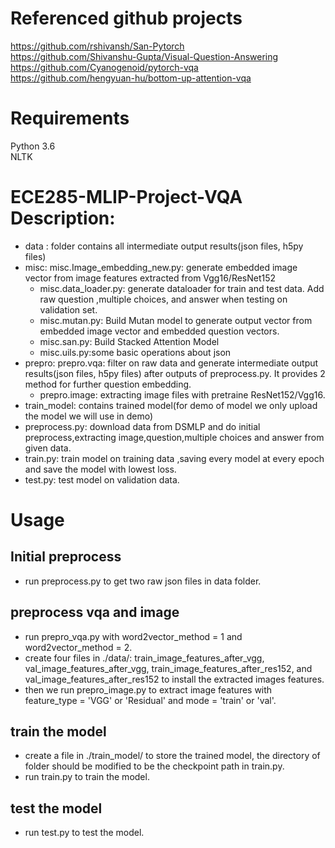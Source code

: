 # Referenced github projects #
https://github.com/rshivansh/San-Pytorch <br>
https://github.com/Shivanshu-Gupta/Visual-Question-Answering <br>
https://github.com/Cyanogenoid/pytorch-vqa <br>
https://github.com/hengyuan-hu/bottom-up-attention-vqa <br>


# Requirements #
Python 3.6 <br>
NLTK <br>

# ECE285-MLIP-Project-VQA Description:
 * data : folder contains all intermediate output results(json files, h5py files) <br>
 * misc: misc.Image_embedding_new.py: generate embedded image vector from image features extracted from Vgg16/ResNet152 <br>
   * misc.data_loader.py: generate dataloader for train and test data. Add raw question ,multiple choices, and answer when testing on validation set. <br>
   * misc.mutan.py: Build Mutan model to generate output vector from embedded image vector and embedded question vectors. <br>
   * misc.san.py: Build Stacked Attention Model <br>
   * misc.uils.py:some basic operations about json <br>
 * prepro: prepro.vqa: filter on raw data and generate intermediate output results(json files, h5py files) after outputs of           preprocess.py. It provides 2 method for further question embedding.
   * prepro.image: extracting image files with pretraine ResNet152/Vgg16.
 * train_model: contains trained model(for demo of model we only upload the model we will use in demo)
 * preprocess.py: download data from DSMLP and do initial preprocess,extracting image,question,multiple choices and answer from given data.
 * train.py: train model on training data ,saving every model at every epoch and save the model with lowest loss.
 * test.py: test model on validation data.
        
# Usage 
## Initial preprocess
* run preprocess.py to get two raw json files in data folder.

## preprocess vqa and image
* run prepro_vqa.py with word2vector_method = 1 and word2vector_method = 2.
* create four files in ./data/: train_image_features_after_vgg, val_image_features_after_vgg, train_image_features_after_res152, and val_image_features_after_res152 to install the extracted images features.
* then we run prepro_image.py to extract image features with feature_type = 'VGG' or 'Residual' and mode = 'train' or 'val'.

## train the model
* create a file in ./train_model/ to store the trained model, the directory of folder should be modified to be the checkpoint path in train.py. <br>
* run train.py to train the model. <br>

## test the model
* run test.py to test the model.
